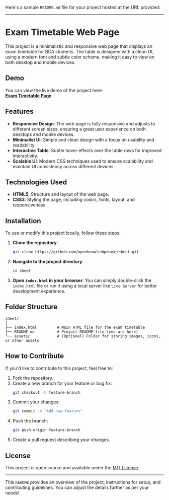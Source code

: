 Here's a sample `README.md` file for your project hosted at the URL provided:

---

# Exam Timetable Web Page

This project is a minimalistic and responsive web page that displays an exam timetable for BCA students. The table is designed with a clean UI, using a modern font and subtle color scheme, making it easy to view on both desktop and mobile devices.

## Demo

You can view the live demo of the project here:  
[**Exam Timetable Page**](https://openknowledgebase.github.io/sheet/)

## Features

- **Responsive Design**: The web page is fully responsive and adjusts to different screen sizes, ensuring a great user experience on both desktops and mobile devices.
- **Minimalist UI**: Simple and clean design with a focus on usability and readability.
- **Interactive Table**: Subtle hover effects over the table rows for improved interactivity.
- **Scalable UI**: Modern CSS techniques used to ensure scalability and maintain UI consistency across different devices.

## Technologies Used

- **HTML5**: Structure and layout of the web page.
- **CSS3**: Styling the page, including colors, fonts, layout, and responsiveness.

## Installation

To use or modify this project locally, follow these steps:

1. **Clone the repository**:
   ```bash
   git clone https://github.com/openknowledgebase/sheet.git
   ```

2. **Navigate to the project directory**:
   ```bash
   cd sheet
   ```

3. **Open `index.html` in your browser**:
   You can simply double-click the `index.html` file or run it using a local server like `Live Server` for better development experience.

## Folder Structure

```
sheet/
│
├── index.html         # Main HTML file for the exam timetable
├── README.md          # Project README file (you are here)
└── assets/            # (Optional) Folder for storing images, icons, or other assets
```

## How to Contribute

If you'd like to contribute to this project, feel free to:

1. Fork the repository.
2. Create a new branch for your feature or bug fix:
   ```bash
   git checkout -b feature-branch
   ```
3. Commit your changes:
   ```bash
   git commit -m "Add new feature"
   ```
4. Push the branch:
   ```bash
   git push origin feature-branch
   ```
5. Create a pull request describing your changes.

## License

This project is open source and available under the [MIT License](LICENSE).

---

This `README` provides an overview of the project, instructions for setup, and contributing guidelines. You can adjust the details further as per your needs!
